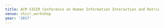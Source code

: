 ```yaml
---
title: ACM SIGIR Conference on Human Information Interaction and Retrieval (2017)
venue: chiir_workshop
year: '2017'
---
```

